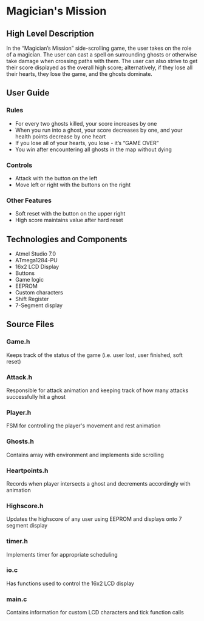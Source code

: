 # Magician's Mission

## High Level Description
In the “Magician’s Mission” side-scrolling game, the user takes on the role of a magician. The user can cast a spell on surrounding ghosts or otherwise take damage when crossing paths with them. The user can also strive to get their score displayed as the overall high score; alternatively, if they lose all their hearts, they lose the game, and the ghosts dominate.

## User Guide 
### Rules
* For every two ghosts killed, your score increases by one
* When you run into a ghost, your score decreases by one, and your health points decrease by one heart
* If you lose all of your hearts, you lose - it’s “GAME OVER”
* You win after encountering all ghosts in the map without dying
### Controls
* Attack with the button on the left
* Move left or right with the buttons on the right
### Other Features
* Soft reset with the button on the upper right
* High score maintains value after hard reset

## Technologies and Components
* Atmel Studio 7.0
* ATmega1284-PU
* 16x2 LCD Display
* Buttons
* Game logic
* EEPROM
* Custom characters
* Shift Register
* 7-Segment display

## Source Files

### Game.h
Keeps track of the status of the game (i.e. user lost, user finished, soft reset)
### Attack.h
Responsible for attack animation and keeping track of how many attacks successfully hit a ghost
### Player.h
FSM for controlling the player's movement and rest animation
### Ghosts.h
Contains array with environment and implements side scrolling
### Heartpoints.h
Records when player intersects a ghost and decrements accordingly with animation
### Highscore.h
Updates the highscore of any user using EEPROM and displays onto 7 segment display
### timer.h
Implements timer for appropriate scheduling
### io.c
Has functions used to control the 16x2 LCD display
### main.c
Contains information for custom LCD characters and tick function calls
